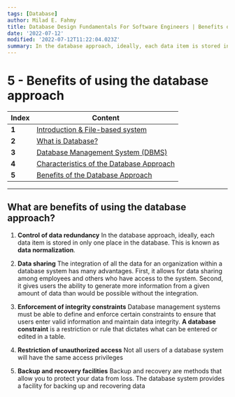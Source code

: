 ```yaml
---
tags: [Database]
author: Milad E. Fahmy
title: Database Design Fundamentals For Software Engineers | Benefits of using the database approach 
date: '2022-07-12'
modified: '2022-07-12T11:22:04.023Z'
summary: In the database approach, ideally, each data item is stored in only one place in the database. This is known as data normalization.
---
```


# 5 - Benefits of using the database approach 

**Index**| **Content**
--|---
**1**| [Introduction & File-based system](https://milad-ezzat.vercel.app/blog/database/database-design-fundamentals-for-software-engineers-introduction)
**2**| [What is Database?](https://milad-ezzat.vercel.app/blog/database/database-design-fundamentals-for-software-engineers-what-is-database)
**3**| [Database Management System (DBMS)](https://milad-ezzat.vercel.app/blog/database/database-design-fundamentals-for-software-engineers-database-management-system)
**4**| [Characteristics of the Database Approach](https://milad-ezzat.vercel.app/blog/database/database-design-fundamentals-for-software-engineers-characteristics-of-the-database-approach)
**5**| [Benefits of the Database Approach](https://milad-ezzat.vercel.app/blog/database/database-design-fundamentals-for-software-engineers-benefits-of-using-the-database-approach)

----------------------------------

## What are benefits of using the database approach?

1. **Control of data redundancy**
In the database approach, ideally, each data item is stored in only one place in the database. This is known as **data normalization**.

2. **Data sharing**
The integration of all the data for an organization within a database system has many advantages. First, it allows for
data sharing among employees and others who have access to the system. Second, it gives users the ability to generate more information from a given amount of data than would be possible without the integration.


3. **Enforcement of integrity constraints**
Database management systems must be able to define and enforce certain constraints to ensure that users enter valid information and maintain data integrity. **A database constraint** is a restriction or rule that dictates what can be entered or edited in a table.

4. **Restriction of unauthorized access**
Not all users of a database system will have the same access privileges

5. **Backup and recovery facilities**
Backup and recovery are methods that allow you to protect your data from loss. The database system provides a facility for backing up and recovering data
